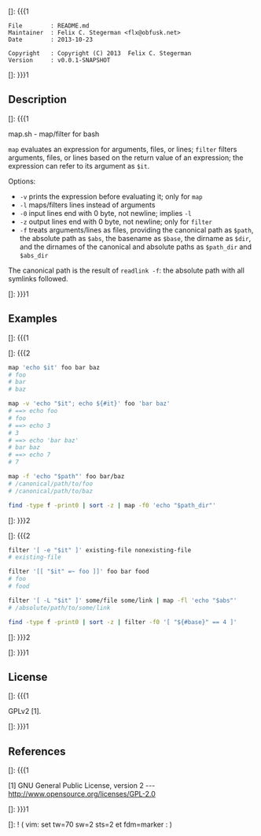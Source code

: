 []: {{{1

    File        : README.md
    Maintainer  : Felix C. Stegerman <flx@obfusk.net>
    Date        : 2013-10-23

    Copyright   : Copyright (C) 2013  Felix C. Stegerman
    Version     : v0.0.1-SNAPSHOT

[]: }}}1

## Description
[]: {{{1

  map.sh - map/filter for bash

  `map` evaluates an expression for arguments, files, or lines;
  `filter` filters arguments, files, or lines based on the return
  value of an expression; the expression can refer to its argument as
  `$it`.

  Options:

  * `-v` prints the expression before evaluating it; only for `map`
  * `-l` maps/filters lines instead of arguments
  * `-0` input lines end with 0 byte, not newline; implies `-l`
  * `-z` output lines end with 0 byte, not newline; only for `filter`
  * `-f` treats arguments/lines as files, providing the canonical path
    as `$path`, the absolute path as `$abs`, the basename as `$base`,
    the dirname as `$dir`, and the dirnames of the canonical and
    absolute paths as `$path_dir` and `$abs_dir`

  The canonical path is the result of `readlink -f`: the absolute path
  with all symlinks followed.

[]: }}}1

## Examples
[]: {{{1

[]: {{{2

```bash
map 'echo $it' foo bar baz
# foo
# bar
# baz

map -v 'echo "$it"; echo ${#it}' foo 'bar baz'
# ==> echo foo
# foo
# ==> echo 3
# 3
# ==> echo 'bar baz'
# bar baz
# ==> echo 7
# 7

map -f 'echo "$path"' foo bar/baz
# /canonical/path/to/foo
# /canonical/path/to/baz

find -type f -print0 | sort -z | map -f0 'echo "$path_dir"'
```

[]: }}}2

[]: {{{2

```bash
filter '[ -e "$it" ]' existing-file nonexisting-file
# existing-file

filter '[[ "$it" =~ foo ]]' foo bar food
# foo
# food

filter '[ -L "$it" ]' some/file some/link | map -fl 'echo "$abs"'
# /absolute/path/to/some/link

find -type f -print0 | sort -z | filter -f0 '[ "${#base}" == 4 ]'
```

[]: }}}2

[]: }}}1

## License
[]: {{{1

  GPLv2 [1].

[]: }}}1

## References
[]: {{{1

  [1] GNU General Public License, version 2
  --- http://www.opensource.org/licenses/GPL-2.0

[]: }}}1

[]: ! ( vim: set tw=70 sw=2 sts=2 et fdm=marker : )
